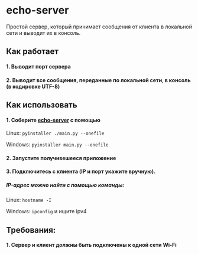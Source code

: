 # echo-server

Простой сервер, который принимает сообщения от клиента в локальной сети и выводит их в консоль.

## Как работает
#### 1. Выводит порт сервера
#### 2. Выводит все сообщения, переданные по локальной сети, в консоль (в кодировке UTF-8)

## Как использовать
#### 1. Соберите [echo-server](https://github.com/nikkonst2009/echo-server) с помощью
Linux: ```pyinstaller ./main.py --onefile```

Windows: ```pyinstaller main.py --onefile```

#### 2. Запустите получивешееся приложение
#### 3. Подключитесь с клиента (IP и порт укажите вручную).
##### IP-адрес можно найти с помощью команды:
   Linux: ```hostname -I```
   
   Windows: ```ipconfig``` и ищите ipv4

## Требования:
#### 1. Сервер и клиент должны быть подключены к одной сети Wi-Fi
